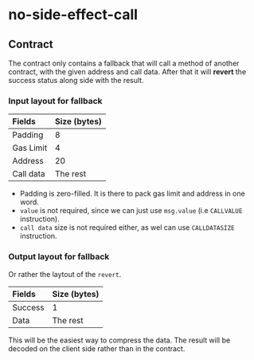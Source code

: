 # no-side-effect-call

## Contract

The contract only contains a fallback that will call a method of another contract,
with the given address and call data. After that it will **revert** the success status
along side with the result.

### Input layout for fallback

| Fields    | Size (bytes) |
| :-------- | ------------ |
| Padding   | 8            |
| Gas Limit | 4            |
| Address   | 20           |
| Call data | The rest     |

- Padding is zero-filled. It is there to pack gas limit and address in one word.
- `value` is not required, since we can just use `msg.value` (i.e `CALLVALUE` instruction).
- `call data` size is not required either, as wel can use `CALLDATASIZE` instruction.

### Output layout for fallback

Or rather the laytout of the `revert`.

| Fields  | Size (bytes) |
| :------ | ------------ |
| Success | 1            |
| Data    | The rest     |

This will be the easiest way to compress the data. The result will be decoded on
the client side rather than in the contract.
